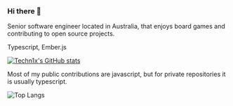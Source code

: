 ### Hi there 👋

<p>Senior software engineer located in Australia, that enjoys board games and contributing to open source projects.</p>
<p>Typescript, Ember.js</p>

[![Techn1x's GitHub stats](https://github-readme-stats.vercel.app/api?username=techn1x&theme=great-gatsby&show_icons=true&hide=stars&custom_title=Github%20Stats%20%28Public%29)](https://github.com/techn1x/github-readme-stats)

<p>Most of my public contributions are javascript, but for private repositories it is usually typescript.</p>

![Top Langs](https://github-readme-stats.vercel.app/api/top-langs/?username=techn1x&layout=compact&theme=great-gatsby)


<!--
**Techn1x/Techn1x** is a ✨ _special_ ✨ repository because its `README.md` (this file) appears on your GitHub profile.

Here are some ideas to get you started:

- 🔭 I’m currently working on ...
- 🌱 I’m currently learning ...
- 👯 I’m looking to collaborate on ...
- 🤔 I’m looking for help with ...
- 💬 Ask me about ...
- 📫 How to reach me: ...
- 😄 Pronouns: ...
- ⚡ Fun fact: ...
-->
